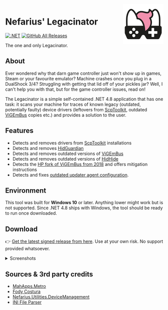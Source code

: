 <img src="assets/NSS-128x128.png" align="right" />

# Nefarius' Legacinator

[![.NET](https://github.com/nefarius/Legacinator/actions/workflows/build.yml/badge.svg)](https://github.com/nefarius/Legacinator/actions/workflows/build.yml) [![GitHub All Releases](https://img.shields.io/github/downloads/nefarius/Legacinator/total)](https://somsubhra.github.io/github-release-stats/?username=nefarius&repository=Legacinator)

The one and only Legacinator.

## About

Ever wondered why that darn game controller just won't show up in games, Steam or your favourite emulator? Machine
crashes once you plug in a DualShock 3/4? Struggling with getting that lid off of your pickles jar? Well, I can't help
you with that, but for the game controller issues, read on!

The Legacinator is a simple self-contained .NET 4.8 application that has one task: it scans your machine for traces of
known legacy (outdated, potentially faulty) device drivers (leftovers
from [ScpToolkit](https://github.com/nefarius/ScpToolkit), outdated [ViGEmBus](https://github.com/ViGEm/ViGEmBus) copies
etc.) and provides a solution to the user.

## Features

- Detects and removes drivers from [ScpToolkit](https://github.com/nefarius/ScpToolkit) installations
- Detects and removes [HidGuardian](https://github.com/ViGEm/HidGuardian)
- Detects and removes outdated versions of [ViGEmBus](https://github.com/nefarius/ViGEmBus)
- Detects and removes outdated versions of [HidHide](https://github.com/nefarius/HidHide)
- Detects the [HP fork of ViGEmBus from 2018](https://github.com/ViGEm/ViGEmBus/issues/99) and offers mitigation
  instructions
- Detects and fixes [outdated updater agent configuration](https://docs.nefarius.at/projects/ViGEm/End-of-Life/). 

## Environment

This tool was built for **Windows 10** or later. Anything lower might work but is not supported. Since .NET 4.8 ships
with Windows, the tool should be ready to run once downloaded.

## Download

👉 [Get the latest signed release from here](../../releases/latest). Use at your own risk. No support provided
whatsoever.

<details>

<summary>Screenshots</summary>

## Usage examples

If you run the tool on a machine with legacy components, the window will fill up with one or more tiles listing
components found:

![vmware_YnimgAtbM5.png](assets/vmware_YnimgAtbM5.png)

Clicking them will either attempt an instant automatic fix or open a link to online articles on how to get rid of them
in a safe and supported way. A few more detection examples:

![vmware_arnOT51Aon.png](assets/vmware_arnOT51Aon.png)

![vmware_mSCDY29F9z.png](assets/vmware_mSCDY29F9z.png)

On a "clean" machine you simply get a success dialog:

![explorer_IQFdg4ziCh.png](assets/explorer_IQFdg4ziCh.png)

</details>

## Sources & 3rd party credits

- [MahApps.Metro](https://github.com/MahApps/MahApps.Metro)
- [Fody Costura](https://github.com/Fody/Costura)
- [Nefarius.Utilities.DeviceManagement](https://github.com/nefarius/Nefarius.Utilities.DeviceManagement)
- [INI File Parser](https://github.com/rickyah/ini-parser)
